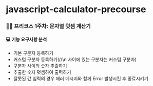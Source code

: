 # javascript-calculator-precourse

### 🙏🏻 프리코스 1주차: 문자열 덧셈 계산기

#### 💻 기능 요구사항 분석

- 기본 구분자 등록하기
- 커스텀 구분자 등록하기(//\n 사이에 있는 구분자는 커스텀 구분자)
- 구분자 사이의 숫자 추출하기
- 추출한 숫자 덧셈하여 출력하기
- 잘못된 값 입력의 경우 에러 메시지와 함께 Error 발생시킨 후 종료시키기
